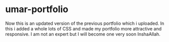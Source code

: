 # umar-portfolio
Now this is an updated version of the previous portfolio which i uploaded. In this i added a whole lots of CSS and made my portfolio more attractive and responsive. I am not an expert but I will become one very soon InshaAllah.
